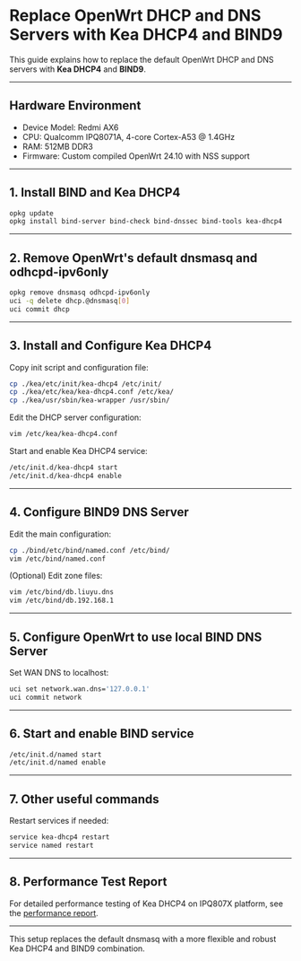 # Replace OpenWrt DHCP and DNS Servers with Kea DHCP4 and BIND9

This guide explains how to replace the default OpenWrt DHCP and DNS servers with **Kea DHCP4** and **BIND9**.

---

## Hardware Environment

- Device Model: Redmi AX6
- CPU: Qualcomm IPQ8071A, 4-core Cortex-A53 @ 1.4GHz
- RAM: 512MB DDR3
- Firmware: Custom compiled OpenWrt 24.10 with NSS support

---

## 1. Install BIND and Kea DHCP4

```bash
opkg update
opkg install bind-server bind-check bind-dnssec bind-tools kea-dhcp4
```

---

## 2. Remove OpenWrt's default dnsmasq and odhcpd-ipv6only

```bash
opkg remove dnsmasq odhcpd-ipv6only
uci -q delete dhcp.@dnsmasq[0]
uci commit dhcp
```

---

## 3. Install and Configure Kea DHCP4

Copy init script and configuration file:

```bash
cp ./kea/etc/init/kea-dhcp4 /etc/init/
cp ./kea/etc/kea/kea-dhcp4.conf /etc/kea/
cp ./kea/usr/sbin/kea-wrapper /usr/sbin/
```

Edit the DHCP server configuration:

```bash
vim /etc/kea/kea-dhcp4.conf
```

Start and enable Kea DHCP4 service:

```bash
/etc/init.d/kea-dhcp4 start
/etc/init.d/kea-dhcp4 enable
```

---

## 4. Configure BIND9 DNS Server

Edit the main configuration:

```bash
cp ./bind/etc/bind/named.conf /etc/bind/
vim /etc/bind/named.conf
```

(Optional) Edit zone files:

```bash
vim /etc/bind/db.liuyu.dns
vim /etc/bind/db.192.168.1
```

---

## 5. Configure OpenWrt to use local BIND DNS Server

Set WAN DNS to localhost:

```bash
uci set network.wan.dns='127.0.0.1'
uci commit network
```

---

## 6. Start and enable BIND service

```bash
/etc/init.d/named start
/etc/init.d/named enable
```

---

## 7. Other useful commands

Restart services if needed:

```bash
service kea-dhcp4 restart
service named restart
```

---

## 8. Performance Test Report

For detailed performance testing of Kea DHCP4 on IPQ807X platform, see the [performance report](./kea-dhcp4-ipq807x-performance-report.md).

---

This setup replaces the default dnsmasq with a more flexible and robust Kea DHCP4 and BIND9 combination.





